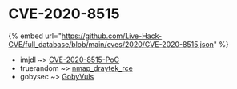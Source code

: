 # CVE-2020-8515
{% embed url="https://github.com/Live-Hack-CVE/full_database/blob/main/cves/2020/CVE-2020-8515.json" %}

* imjdl ~> [CVE-2020-8515-PoC](https://www.alice-snow.ru/2020/database/cve-2020-8515/cve-2020-8515-poc-imjdl)
* truerandom ~> [nmap_draytek_rce](https://www.alice-snow.ru/2020/database/cve-2020-8515/nmap_draytek_rce-truerandom)
* gobysec ~> [GobyVuls](https://www.alice-snow.ru/2020/database/cve-2020-8515/gobyvuls-gobysec)